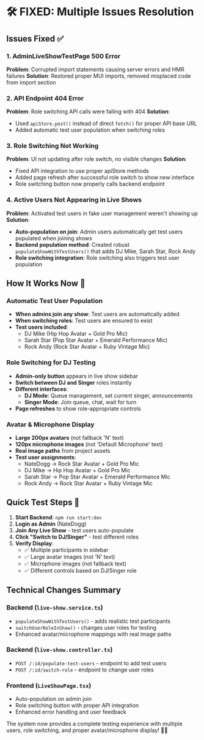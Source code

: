 # 🛠️ FIXED: Multiple Issues Resolution

## Issues Fixed ✅

### 1. AdminLiveShowTestPage 500 Error
**Problem**: Corrupted import statements causing server errors and HMR failures
**Solution**: Restored proper MUI imports, removed misplaced code from import section

### 2. API Endpoint 404 Error  
**Problem**: Role switching API calls were failing with 404
**Solution**: 
- Used `apiStore.post()` instead of direct `fetch()` for proper API base URL
- Added automatic test user population when switching roles

### 3. Role Switching Not Working
**Problem**: UI not updating after role switch, no visible changes
**Solution**:
- Fixed API integration to use proper apiStore methods
- Added page refresh after successful role switch to show new interface
- Role switching button now properly calls backend endpoint

### 4. Active Users Not Appearing in Live Shows  
**Problem**: Activated test users in fake user management weren't showing up
**Solution**:
- **Auto-population on join**: Admin users automatically get test users populated when joining shows
- **Backend population method**: Created robust `populateShowWithTestUsers()` that adds DJ Mike, Sarah Star, Rock Andy
- **Role switching integration**: Role switching also triggers test user population

## How It Works Now 🎯

### Automatic Test User Population
- **When admins join any show**: Test users are automatically added
- **When switching roles**: Test users are ensured to exist
- **Test users included**: 
  - DJ Mike (Hip Hop Avatar + Gold Pro Mic)
  - Sarah Star (Pop Star Avatar + Emerald Performance Mic) 
  - Rock Andy (Rock Star Avatar + Ruby Vintage Mic)

### Role Switching for DJ Testing
- **Admin-only button** appears in live show sidebar
- **Switch between DJ and Singer** roles instantly  
- **Different interfaces**:
  - **DJ Mode**: Queue management, set current singer, announcements
  - **Singer Mode**: Join queue, chat, wait for turn
- **Page refreshes** to show role-appropriate controls

### Avatar & Microphone Display  
- **Large 200px avatars** (not fallback 'N' text)
- **120px microphone images** (not 'Default Microphone' text)
- **Real image paths** from project assets
- **Test user assignments**:
  - NateDogg → Rock Star Avatar + Gold Pro Mic
  - DJ Mike → Hip Hop Avatar + Gold Pro Mic
  - Sarah Star → Pop Star Avatar + Emerald Performance Mic
  - Rock Andy → Rock Star Avatar + Ruby Vintage Mic

## Quick Test Steps 🚀

1. **Start Backend**: `npm run start:dev`
2. **Login as Admin** (NateDogg)
3. **Join Any Live Show** - test users auto-populate
4. **Click "Switch to DJ/Singer"** - test different roles
5. **Verify Display**:
   - ✅ Multiple participants in sidebar
   - ✅ Large avatar images (not 'N' text)
   - ✅ Microphone images (not fallback text)
   - ✅ Different controls based on DJ/Singer role

## Technical Changes Summary

### Backend (`live-show.service.ts`)
- `populateShowWithTestUsers()` - adds realistic test participants
- `switchUserRoleInShow()` - changes user roles for testing
- Enhanced avatar/microphone mappings with real image paths

### Backend (`live-show.controller.ts`)  
- `POST /:id/populate-test-users` - endpoint to add test users
- `POST /:id/switch-role` - endpoint to change user roles

### Frontend (`LiveShowPage.tsx`)
- Auto-population on admin join
- Role switching button with proper API integration  
- Enhanced error handling and user feedback

The system now provides a complete testing experience with multiple users, role switching, and proper avatar/microphone display! 🎤✨